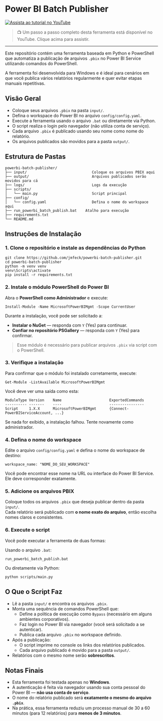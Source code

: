 # Power BI Batch Publisher

[![Assista ao tutorial no YouTube](https://img.shields.io/badge/YouTube-Assistir%20Tutorial-red?logo=youtube)](https://www.youtube.com/watch?v=YOUR_VIDEO_LINK)

> 📺 Um passo a passo completo desta ferramenta está disponível no YouTube. Clique acima para assistir.

---

Este repositório contém uma ferramenta baseada em Python e PowerShell que automatiza a publicação de arquivos `.pbix` no Power BI Service utilizando comandos do PowerShell.

A ferramenta foi desenvolvida para Windows e é ideal para cenários em que você publica vários relatórios regularmente e quer evitar etapas manuais repetitivas.

## Visão Geral

- Coloque seus arquivos `.pbix` na pasta `input/`.
- Defina o workspace do Power BI no arquivo `config/config.yaml`.
- Execute a ferramenta usando o arquivo `.bat` ou diretamente via Python.
- O script realiza o login pelo navegador (não utiliza conta de serviço).
- Cada arquivo `.pbix` é publicado usando seu nome como nome do relatório.
- Os arquivos publicados são movidos para a pasta `output/`.

## Estrutura de Pastas

    powerbi-batch-publisher/
    ├── input/                              Coloque os arquivos PBIX aqui
    ├── output/                             Arquivos publicados serão movidos para cá
    ├── logs/                               Logs da execução
    ├── scripts/
    │   └── main.py                         Script principal
    ├── config/
    │   └── config.yaml                     Defina o nome do workspace aqui
    ├── run_powerbi_batch_publish.bat    Atalho para execução
    ├── requirements.txt
    └── README.md

## Instruções de Instalação

### 1. Clone o repositório e instale as dependências do Python

    git clone https://github.com/jmfeck/powerbi-batch-publisher.git
    cd powerbi-batch-publisher
    python -m venv venv
    venv\Scripts\activate
    pip install -r requirements.txt

### 2. Instale o módulo PowerShell do Power BI

Abra o **PowerShell como Administrador** e execute:

    Install-Module -Name MicrosoftPowerBIMgmt -Scope CurrentUser

Durante a instalação, você pode ser solicitado a:

- **Instalar o NuGet** — responda com `Y` (Yes) para continuar.
- **Confiar no repositório PSGallery** — responda com `Y` (Yes) para confirmar.

> Esse módulo é necessário para publicar arquivos `.pbix` via script com o PowerShell.

### 3. Verifique a instalação

Para confirmar que o módulo foi instalado corretamente, execute:

    Get-Module -ListAvailable MicrosoftPowerBIMgmt

Você deve ver uma saída como esta:

    ModuleType Version    Name                      ExportedCommands
    ---------- -------    ----                      ----------------
    Script     1.X.X      MicrosoftPowerBIMgmt      {Connect-PowerBIServiceAccount, ...}

Se nada for exibido, a instalação falhou. Tente novamente como administrador.

### 4. Defina o nome do workspace

Edite o arquivo `config/config.yaml` e defina o nome do workspace de destino:

    workspace_name: "NOME_DO_SEU_WORKSPACE"

Você pode encontrar esse nome na URL ou interface do Power BI Service. Ele deve corresponder exatamente.

### 5. Adicione os arquivos PBIX

Coloque todos os arquivos `.pbix` que deseja publicar dentro da pasta `input/`.  
Cada relatório será publicado com **o nome exato do arquivo**, então escolha nomes claros e consistentes.

### 6. Execute o script

Você pode executar a ferramenta de duas formas:

Usando o arquivo `.bat`:

    run_powerbi_batch_publish.bat

Ou diretamente via Python:

    python scripts/main.py

## O Que o Script Faz

- Lê a pasta `input/` e encontra os arquivos `.pbix`.
- Monta uma sequência de comandos PowerShell que:
  - Define a política de execução como `Bypass` (necessário em alguns ambientes corporativos).
  - Faz login no Power BI via navegador (você será solicitado a se autenticar).
  - Publica cada arquivo `.pbix` no workspace definido.
- Após a publicação:
  - O script imprime no console os links dos relatórios publicados.
  - Cada arquivo publicado é movido para a pasta `output/`.
- Relatórios com o mesmo nome serão **sobrescritos**.

## Notas Finais

- Esta ferramenta foi testada apenas no **Windows**.
- A autenticação é feita via navegador usando sua conta pessoal do Power BI — **não usa conta de serviço**.
- O nome do relatório publicado será **exatamente o mesmo do arquivo `.pbix`**.
- Na prática, essa ferramenta reduziu um processo manual de 30 a 60 minutos (para 12 relatórios) para **menos de 3 minutos**.

